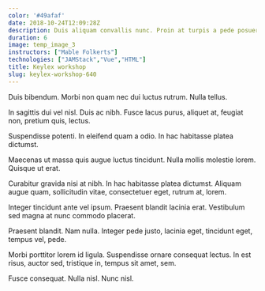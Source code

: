 ```yaml
---
color: '#49afaf'
date: 2018-10-24T12:09:28Z
description: Duis aliquam convallis nunc. Proin at turpis a pede posuere nonummy.
duration: 6
image: temp_image_3
instructors: ["Mable Folkerts"]
technologies: ["JAMStack","Vue","HTML"]
title: Keylex workshop
slug: keylex-workshop-640
---
```

Duis bibendum. Morbi non quam nec dui luctus rutrum. Nulla tellus.

In sagittis dui vel nisl. Duis ac nibh. Fusce lacus purus, aliquet at, feugiat non, pretium quis, lectus.

Suspendisse potenti. In eleifend quam a odio. In hac habitasse platea dictumst.

Maecenas ut massa quis augue luctus tincidunt. Nulla mollis molestie lorem. Quisque ut erat.

Curabitur gravida nisi at nibh. In hac habitasse platea dictumst. Aliquam augue quam, sollicitudin vitae, consectetuer eget, rutrum at, lorem.

Integer tincidunt ante vel ipsum. Praesent blandit lacinia erat. Vestibulum sed magna at nunc commodo placerat.

Praesent blandit. Nam nulla. Integer pede justo, lacinia eget, tincidunt eget, tempus vel, pede.

Morbi porttitor lorem id ligula. Suspendisse ornare consequat lectus. In est risus, auctor sed, tristique in, tempus sit amet, sem.

Fusce consequat. Nulla nisl. Nunc nisl.
